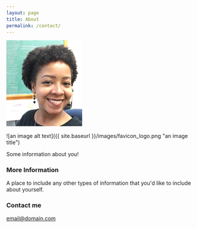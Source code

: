 ```yaml
---
layout: page
title: About
permalink: /contact/
---
```

<img src="/images/favicon_logo.png" alt="drawing" width="200"/>

![an image alt text]({{ site.baseurl }}/images/favicon_logo.png "an image title")


Some information about you!

### More Information

A place to include any other types of information that you'd like to include about yourself.

### Contact me

[email@domain.com](mailto:email@domain.com)
